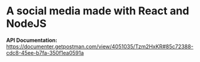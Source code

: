 # A social media made with React and NodeJS

**API Documentation:** https://documenter.getpostman.com/view/4051035/Tzm2HxKR#85c72388-cdc8-45ee-b7fa-350f1ea0591a